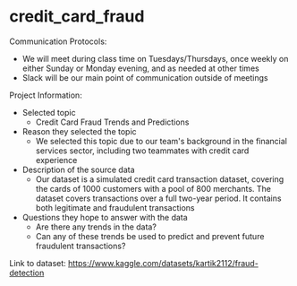 # credit_card_fraud

Communication Protocols:
- We will meet during class time on Tuesdays/Thursdays, once weekly on either Sunday or Monday evening, and as needed at other times
- Slack will be our main point of communication outside of meetings

Project Information:
- Selected topic
  - Credit Card Fraud Trends and Predictions
- Reason they selected the topic
  - We selected this topic due to our team's background in the financial services sector, including two teammates with credit card experience
- Description of the source data
  - Our dataset is a simulated credit card transaction dataset, covering the cards of 1000 customers with a pool of 800 merchants. The dataset covers transactions over a   full two-year period. It contains both legitimate and fraudulent transactions
- Questions they hope to answer with the data
  - Are there any trends in the data?
  - Can any of these trends be used to predict and prevent future fraudulent transactions?

Link to dataset: https://www.kaggle.com/datasets/kartik2112/fraud-detection
